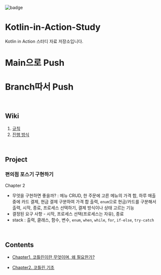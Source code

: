 ![badge](https://img.shields.io/badge/Kotlin-blueviolet?style=flat&logo=kotlin)

# Kotlin-in-Action-Study

Kotlin in Action 스터디 자료 저장소입니다.

# Main으로 Push
# Branch따서 Push
<br/>

## Wiki

1. [규칙](https://github.com/develop-playground/Kotlin-in-Action-Study/wiki/Rule)
2. [진행 방식](https://github.com/develop-playground/Kotlin-in-Action-Study/wiki/%EC%A7%84%ED%96%89-%EB%B0%A9%EC%8B%9D)

<br/>

## Project

### 편의점 포스기 구현하기

Chapter 2 

- 무엇을 구현하면 좋을까? : 메뉴 CRUD, 한 주문에 고른 메뉴의 가격 합, 하루 매출 중에 카드 결제,  현금 결제 구분하여 가격 합 출력, `enum`으로 현금/카드를 구분해서 출력, 시작, 종료, 프로세스 선택하기, 결제 방식이나 상태 고르는 기능
- 결정된 요구 사항 - 시작, 프로세스 선택(프로세스는 자유), 종료
- stack : 출력, 클래스, 함수, 변수, `enum`, `when`, `while`, `for`, `if-else`, `try-catch`

<br/>

## Contents

- [Chapter1. 코틀린이란 무엇이며, 왜 필요한가?](https://github.com/develop-playground/Kotlin-in-Action-Study/blob/main/Chapter1.md)

- [Chapter2. 코틀린 기초](https://github.com/develop-playground/Kotlin-in-Action-Study/blob/main/Chapter2.md)

